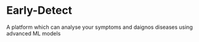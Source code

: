 # Early-Detect
A platform which can analyse your symptoms and daignos diseases using advanced ML models
